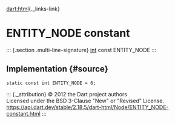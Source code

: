 [dart:html](../../dart-html/dart-html-library){._links-link}

ENTITY\_NODE constant
=====================

::: {.section .multi-line-signature}
[int](../../dart-core/int-class) const ENTITY\_NODE
:::

Implementation {#source}
--------------

``` {.language-dart data-language="dart"}
static const int ENTITY_NODE = 6;
```

::: {._attribution}
© 2012 the Dart project authors\
Licensed under the BSD 3-Clause \"New\" or \"Revised\" License.\
<https://api.dart.dev/stable/2.18.5/dart-html/Node/ENTITY_NODE-constant.html>
:::
